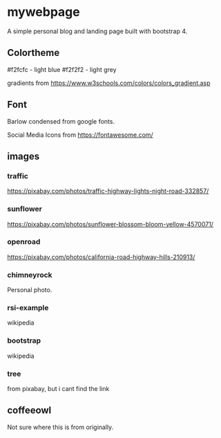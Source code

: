 # mywebpage
A simple personal blog and landing page built with bootstrap 4.

## Colortheme

#f2fcfc - light blue
#f2f2f2 - light grey

gradients from https://www.w3schools.com/colors/colors_gradient.asp

## Font

Barlow condensed from google fonts.
<link href="https://fonts.googleapis.com/css?family=Barlow+Condensed&display=swap" rel="stylesheet">

Social Media Icons from https://fontawesome.com/

## images

### traffic
https://pixabay.com/photos/traffic-highway-lights-night-road-332857/

### sunflower
https://pixabay.com/photos/sunflower-blossom-bloom-yellow-4570071/

### openroad
https://pixabay.com/photos/california-road-highway-hills-210913/

### chimneyrock
Personal photo.

### rsi-example
wikipedia

### bootstrap
wikipedia

### tree
from pixabay, but i cant find the link

## coffeeowl
Not sure where this is from originally. 
